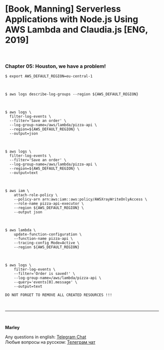 # [Book, Manning] Serverless Applications with Node.js Using AWS Lambda and Claudia.js [ENG, 2019]

<br/>

### Chapter 05: Houston, we have a problem!

    $ export AWS_DEFAULT_REGION=eu-central-1

<br/>

    $ aws logs describe-log-groups --region ${AWS_DEFAULT_REGION}

<br/>

    $ aws logs \
      filter-log-events \
      --filter='Save an order' \
      --log-group-name=/aws/lambda/pizza-api \
      --region=${AWS_DEFAULT_REGION} \
      --output=json

<br/>

    $ aws logs \
      filter-log-events \
      --filter='Save an order' \
      --log-group-name=/aws/lambda/pizza-api \
      --region=${AWS_DEFAULT_REGION} \
      --output=text

<br/>

    $ aws iam \
        attach-role-policy \
        --policy-arn arn:aws:iam::aws:policy/AWSXrayWriteOnlyAccess \
        --role-name pizza-api-executor \
        --region ${AWS_DEFAULT_REGION} \
        --output json

<br/>

    $ aws lambda \
        update-function-configuration \
        --function-name pizza-api \
        --tracing-config Mode=Active \
        --region ${AWS_DEFAULT_REGION}

<br/>

    $ aws logs \
        filter-log-events \
        --filter='Order is saved!' \
        --log-group-name=/aws/lambda/pizza-api \
        --query='events[0].message' \
        --output=text

```
DO NOT FORGET TO REMOVE ALL CREATED RESOURCES !!!
```

<br/>

---

<br/>

**Marley**

Any questions in english: <a href="https://jsdev.org/chat/">Telegram Chat</a>  
Любые вопросы на русском: <a href="https://jsdev.ru/chat/">Телеграм чат</a>
